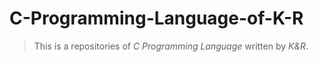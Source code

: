# C-Programming-Language-of-K-R

> This is a repositories of *C Programming Language* written by *K&R*.
